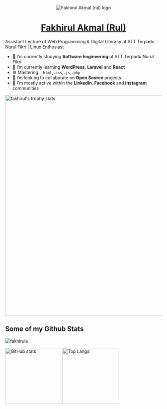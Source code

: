 <p align="center">
  <img src="https://avatars.githubusercontent.com/fakhirula?size=180" alt="Fakhirul Akmal (rul) logo">
</p>
<h1 align="center"><a href="https://www.linkedin.com/in/fakhirul-akmal/">Fakhirul Akmal (Rul)</a></h1>


Assistant Lecture of Web Programming & Digital Literacy at STT Terpadu Nurul Fikri | Linux Enthusiast
- 🔭 I’m currently studying **Software Engineering** at STT Terpadu Nurul Fikri
- 🌱 I’m currently learning **WordPress**, **Laravel** and **React**
- ⚙️ Mastering: `.html`,`.css`,`.js`,`.php`
- 👯 I’m looking to collaborate on **Open Source** projects
- 💬 I'm mostly active within the **LinkedIn**, **Facebook** and **Instagram** communities

<a href="https://github.com/fakhirula">
  <img align="center" width="710px" src="https://github-profile-trophy.vercel.app/?username=fakhirula" alt="fakhirul's trophy stats"/>
</a>

## Some of my Github Stats
<p align=left> <img src=https://komarev.com/ghpvc/?username=fakhirula alt=fakhirula /> </p>

<div align="left">
  <img src="https://github-readme-stats.vercel.app/api?username=fakhirula&show_icons=true&include_all_commits=true" height="180" alt="GitHub stats"  />
  <img src="https://github-readme-stats.vercel.app/api/top-langs/?username=fakhirula&layout=compact" height="180" alt="Top Langs"  />
</div>
